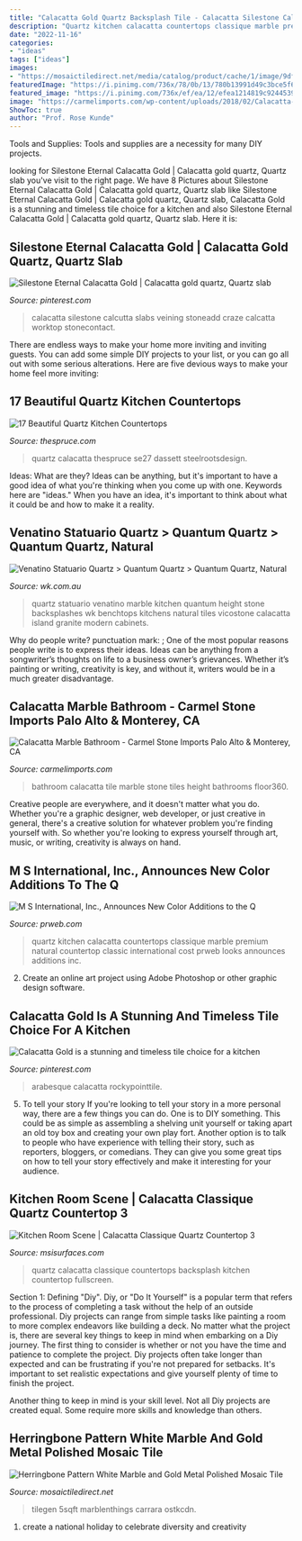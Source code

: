 ```yaml
---
title: "Calacatta Gold Quartz Backsplash Tile - Calacatta Silestone Calcutta Slabs Veining Stoneadd Craze Calcatta Worktop Stonecontact"
description: "Quartz kitchen calacatta countertops classique marble premium natural countertop classic international cost prweb looks announces additions inc"
date: "2022-11-16"
categories:
- "ideas"
tags: ["ideas"]
images:
- "https://mosaictiledirect.net/media/catalog/product/cache/1/image/9df78eab33525d08d6e5fb8d27136e95/w/h/white-gold-herringbone-marble-mosaic-tile.jpg"
featuredImage: "https://i.pinimg.com/736x/78/0b/13/780b13991d49c3bce5f611c302b4076d.jpg"
featured_image: "https://i.pinimg.com/736x/ef/ea/12/efea1214819c92445399b4ae9060799c.jpg"
image: "https://carmelimports.com/wp-content/uploads/2018/02/Calacatta-Marble-Bathroom1.jpg"
ShowToc: true
author: "Prof. Rose Kunde"
---
```



Tools and Supplies:
Tools and supplies are a necessity for many DIY projects.

	

		
looking for Silestone Eternal Calacatta Gold | Calacatta gold quartz, Quartz slab you've visit to the right page. We have 8 Pictures about Silestone Eternal Calacatta Gold | Calacatta gold quartz, Quartz slab like Silestone Eternal Calacatta Gold | Calacatta gold quartz, Quartz slab, Calacatta Gold is a stunning and timeless tile choice for a kitchen and also Silestone Eternal Calacatta Gold | Calacatta gold quartz, Quartz slab. Here it is:
		
    
## Silestone Eternal Calacatta Gold | Calacatta Gold Quartz, Quartz Slab

<img loading=lazy src="https://i.pinimg.com/736x/ef/ea/12/efea1214819c92445399b4ae9060799c.jpg" onerror="this.onerror=null;this.src='https://tse3.mm.bing.net/th?id=OIP.yPg_a0qB6dJCHAlmPEHUEQHaEK&amp;pid=15.1';" alt="Silestone Eternal Calacatta Gold | Calacatta gold quartz, Quartz slab">

_Source: pinterest.com_

>calacatta silestone calcutta slabs veining stoneadd craze calcatta worktop stonecontact. 

	

There are endless ways to make your home more inviting and inviting guests. You can add some simple DIY projects to your list, or you can go all out with some serious alterations. Here are five devious ways to make your home feel more inviting: 

    
## 17 Beautiful Quartz Kitchen Countertops

<img loading=lazy src="https://www.thespruce.com/thmb/yohPIqgflxAj0nyGMftUUe0pUao=/3500x2333/filters:no_upscale():max_bytes(150000):strip_icc()/Plus-Rooms-kitchen-rear-extension-terraced-Dassett-Road-SE27-13-5ba7dc014cedfd0050488207.jpg" onerror="this.onerror=null;this.src='https://tse4.mm.bing.net/th?id=OIP.OQboXR40qPHwoUHPVkGJjQHaE7&amp;pid=15.1';" alt="17 Beautiful Quartz Kitchen Countertops">

_Source: thespruce.com_

>quartz calacatta thespruce se27 dassett steelrootsdesign. 

	

Ideas: What are they?
Ideas can be anything, but it's important to have a good idea of what you're thinking when you come up with one. Keywords here are "ideas." When you have an idea, it's important to think about what it could be and how to make it a reality.

    
## Venatino Statuario Quartz &gt; Quantum Quartz &gt; Quantum Quartz, Natural

<img loading=lazy src="https://www.wk.com.au/ProductData/Gallery/7/alpine-white-vsq-5-JSRWN.jpg" onerror="this.onerror=null;this.src='https://tse2.mm.bing.net/th?id=OIP.Wzkm3HFHRiTbZ8OH_V4tQgHaE8&amp;pid=15.1';" alt="Venatino Statuario Quartz &gt; Quantum Quartz &gt; Quantum Quartz, Natural">

_Source: wk.com.au_

>quartz statuario venatino marble kitchen quantum height stone backsplashes wk benchtops kitchens natural tiles vicostone calacatta island granite modern cabinets. 

	

Why do people write?
punctuation mark: ;
One of the most popular reasons people write is to express their ideas. Ideas can be anything from a songwriter’s thoughts on life to a business owner’s grievances. Whether it’s painting or writing, creativity is key, and without it, writers would be in a much greater disadvantage.

    
## Calacatta Marble Bathroom - Carmel Stone Imports Palo Alto &amp; Monterey, CA

<img loading=lazy src="https://carmelimports.com/wp-content/uploads/2018/02/Calacatta-Marble-Bathroom1.jpg" onerror="this.onerror=null;this.src='https://tse3.mm.bing.net/th?id=OIP.D_wSNQxk7RrWI2eQRDHPAAHaKS&amp;pid=15.1';" alt="Calacatta Marble Bathroom - Carmel Stone Imports Palo Alto &amp; Monterey, CA">

_Source: carmelimports.com_

>bathroom calacatta tile marble stone tiles height bathrooms floor360. 

	

Creative people are everywhere, and it doesn't matter what you do. Whether you're a graphic designer, web developer, or just creative in general, there's a creative solution for whatever problem you're finding yourself with. So whether you're looking to express yourself through art, music, or writing, creativity is always on hand.

    
## M S International, Inc., Announces New Color Additions To The Q

<img loading=lazy src="http://ww1.prweb.com/prfiles/2016/07/15/13557320/Calacatta-Classique-Quartz-Kitchen.jpg" onerror="this.onerror=null;this.src='https://tse1.mm.bing.net/th?id=OIP._LAUABSPAn5ILHyOH7pFZAHaFO&amp;pid=15.1';" alt="M S International, Inc., Announces New Color Additions to the Q">

_Source: prweb.com_

>quartz kitchen calacatta countertops classique marble premium natural countertop classic international cost prweb looks announces additions inc. 

	

2. Create an online art project using Adobe Photoshop or other graphic design software.

    
## Calacatta Gold Is A Stunning And Timeless Tile Choice For A Kitchen

<img loading=lazy src="https://i.pinimg.com/736x/78/0b/13/780b13991d49c3bce5f611c302b4076d.jpg" onerror="this.onerror=null;this.src='https://tse1.mm.bing.net/th?id=OIP.OYhrPV_vHdgLxZXylrPRLwHaE7&amp;pid=15.1';" alt="Calacatta Gold is a stunning and timeless tile choice for a kitchen">

_Source: pinterest.com_

>arabesque calacatta rockypointtile. 

	

5. To tell your story
If you're looking to tell your story in a more personal way, there are a few things you can do. One is to DIY something. This could be as simple as assembling a shelving unit yourself or taking apart an old toy box and creating your own play fort. Another option is to talk to people who have experience with telling their story, such as reporters, bloggers, or comedians. They can give you some great tips on how to tell your story effectively and make it interesting for your audience.

    
## Kitchen Room Scene | Calacatta Classique Quartz Countertop 3

<img loading=lazy src="https://cdn.msisurfaces.com/images/quartz-countertops/products/roomscenes/xl-large/calacatta-classique-quartz-walltile-2.jpg" onerror="this.onerror=null;this.src='https://tse1.mm.bing.net/th?id=OIP.K4lCxpSMEDzM2LoHSyelkQHaDo&amp;pid=15.1';" alt="Kitchen Room Scene | Calacatta Classique Quartz Countertop 3">

_Source: msisurfaces.com_

>quartz calacatta classique countertops backsplash kitchen countertop fullscreen. 

	

Section 1: Defining "Diy".
Diy, or "Do It Yourself" is a popular term that refers to the process of completing a task without the help of an outside professional. Diy projects can range from simple tasks like painting a room to more complex endeavors like building a deck. No matter what the project is, there are several key things to keep in mind when embarking on a Diy journey.
The first thing to consider is whether or not you have the time and patience to complete the project. Diy projects often take longer than expected and can be frustrating if you're not prepared for setbacks. It's important to set realistic expectations and give yourself plenty of time to finish the project.

Another thing to keep in mind is your skill level. Not all Diy projects are created equal. Some require more skills and knowledge than others.

    
## Herringbone Pattern White Marble And Gold Metal Polished Mosaic Tile

<img loading=lazy src="https://mosaictiledirect.net/media/catalog/product/cache/1/image/9df78eab33525d08d6e5fb8d27136e95/w/h/white-gold-herringbone-marble-mosaic-tile.jpg" onerror="this.onerror=null;this.src='https://tse3.mm.bing.net/th?id=OIP.Cv13Wld1y7DPuYa1Up6iQgHaHa&amp;pid=15.1';" alt="Herringbone Pattern White Marble and Gold Metal Polished Mosaic Tile">

_Source: mosaictiledirect.net_

>tilegen 5sqft marblenthings carrara ostkcdn. 

	

1. create a national holiday to celebrate diversity and creativity

